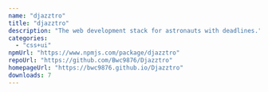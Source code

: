 ```yaml
---
name: "djazztro"
title: "djazztro"
description: "The web development stack for astronauts with deadlines."
categories:
  - "css+ui"
npmUrl: "https://www.npmjs.com/package/djazztro"
repoUrl: "https://github.com/Bwc9876/Djazztro"
homepageUrl: "https://bwc9876.github.io/Djazztro"
downloads: 7
---
```

